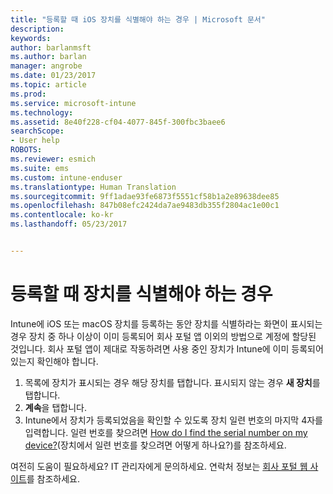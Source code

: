 ```yaml
---
title: "등록할 때 iOS 장치를 식별해야 하는 경우 | Microsoft 문서"
description: 
keywords: 
author: barlanmsft
ms.author: barlan
manager: angrobe
ms.date: 01/23/2017
ms.topic: article
ms.prod: 
ms.service: microsoft-intune
ms.technology: 
ms.assetid: 8e40f228-cf04-4077-845f-300fbc3baee6
searchScope:
- User help
ROBOTS: 
ms.reviewer: esmich
ms.suite: ems
ms.custom: intune-enduser
ms.translationtype: Human Translation
ms.sourcegitcommit: 9ff1adae93fe6873f5551cf58b1a2e89638dee85
ms.openlocfilehash: 847b08efc2424da7ae9483db355f2804ac1e00c1
ms.contentlocale: ko-kr
ms.lasthandoff: 05/23/2017


---
```



# <a name="you-need-to-identify-your-device-when-youre-trying-to-enroll"></a>등록할 때 장치를 식별해야 하는 경우

Intune에 iOS 또는 macOS 장치를 등록하는 동안 장치를 식별하라는 화면이 표시되는 경우 장치 중 하나 이상이 이미 등록되어 회사 포털 앱 이외의 방법으로 계정에 할당된 것입니다. 회사 포털 앱이 제대로 작동하려면 사용 중인 장치가 Intune에 이미 등록되어 있는지 확인해야 합니다.

1. 목록에 장치가 표시되는 경우 해당 장치를 탭합니다. 표시되지 않는 경우 **새 장치**를 탭합니다.
2. **계속**을 탭합니다.
3. Intune에서 장치가 등록되었음을 확인할 수 있도록 장치 일련 번호의 마지막 4자를 입력합니다. 일련 번호를 찾으려면 [How do I find the serial number on my device?](how-do-i-find-the-serial-number-on-my-device-ios.md)(장치에서 일련 번호를 찾으려면 어떻게 하나요?)를 참조하세요.

여전히 도움이 필요하세요? IT 관리자에게 문의하세요. 연락처 정보는 [회사 포털 웹 사이트](http://portal.manage.microsoft.com)를 참조하세요.


